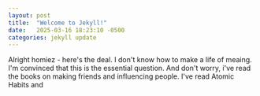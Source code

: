 ```yaml
---
layout: post
title:  "Welcome to Jekyll!"
date:   2025-03-16 18:23:10 -0500
categories: jekyll update
---
```

Alright homiez - here's the deal. I don't know how to make a life of meaing. I'm convinced that this is the essential question. And don't worry, i've read the books on making friends and influencing people. I've read Atomic Habits and 